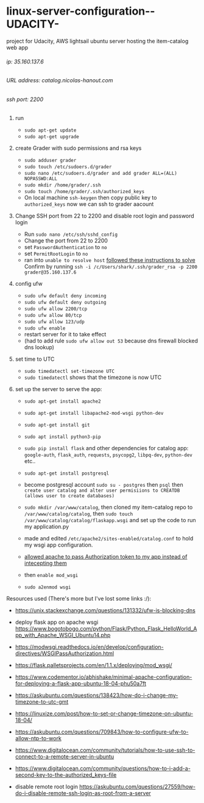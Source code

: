 # linux-server-configuration--UDACITY-

project for Udacity, AWS lightsail ubuntu server hosting the item-catalog web app

###### ip: 35.160.137.6

###### URL address: catalog.nicolas-hanout.com

###### ssh port: 2200

1. run

   - `sudo apt-get update`
   - `sudo apt-get upgrade`

2. create Grader with sudo permissions and rsa keys

   - `sudo adduser grader`
   - `sudo touch /etc/sudoers.d/grader`
   - `sudo nano /etc/sudoers.d/grader and add grader ALL=(ALL) NOPASSWD:ALL`
   - `sudo mkdir /home/grader/.ssh`
   - `sudo touch /home/grader/.ssh/authorized_keys`
   - On local machine `ssh-keygen`
     then copy public key to `authorized_keys`
     now we can ssh to grader aacount

3. Change SSH port from 22 to 2200 and disable root login and password login

   - Run `sudo nano /etc/ssh/sshd_config`
   - Change the port from 22 to 2200
   - set `PasswordAuthentication` to `no`
   - set `PermitRootLogin` to `no`
   - ran into `unable to resolve host`
     [followed these instructions to solve](https://forums.aws.amazon.com/thread.jspa?threadID=104765)
     Confirm by running `ssh -i /c/Users/shark/.ssh/grader_rsa -p 2200 grader@35.160.137.6`

4) config ufw

   - `sudo ufw default deny incoming`
   - `sudo ufw default deny outgoing`
   - `sudo ufw allow 2200/tcp`
   - `sudo ufw allow 80/tcp`
   - `sudo ufw allow 123/udp`
   - `sudo ufw enable`
   - restart server for it to take effect
   - (had to add rule `sudo ufw allow out 53` because dns firewall blocked dns lookup)

5. set time to UTC

   - `sudo timedatectl set-timezone UTC`
   - `sudo timedatectl` shows that the timezone is now UTC

6) set up the server to serve the app:

   - `sudo apt-get install apache2`
   - `sudo apt-get install libapache2-mod-wsgi python-dev`
   - `sudo apt-get install git`

   - `sudo apt install python3-pip`
   - `sudo pip install flask` and other dependencies for catalog app: `google-auth`, `flask_auth`, `requests`, `psycopg2`, `libpq-dev`, `python-dev` etc..

   - `sudo apt-get install postgresql`
   - become postgresql account `sudo su - postgres` then `psql` then `create user catalog and alter user permisiions to CREATDB (allows user to create databases)`
   - `sudo mkdir /var/www/catalog`, then cloned my item-catalog repo to `/var/www/catalog/catalog`, then `sudo touch /var/www/catalog/catalog/flaskapp.wsgi` and set up the code to run my application.py

   - made and edited `/etc/apache2/sites-enabled/catalog.conf` to hold my wsgi app configuration.
   - [allowed apache to pass Authorization token to my app instead of intecepting them](https://modwsgi.readthedocs.io/en/develop/configuration-directives/WSGIPassAuthorization.html)
   - then `enable mod_wsgi`
   - `sudo a2enmod wsgi`

Resources used (There's more but I've lost some links :/):

- https://unix.stackexchange.com/questions/131332/ufw-is-blocking-dns

- deploy flask app on apache wsgi
  https://www.bogotobogo.com/python/Flask/Python_Flask_HelloWorld_App_with_Apache_WSGI_Ubuntu14.php

- https://modwsgi.readthedocs.io/en/develop/configuration-directives/WSGIPassAuthorization.html

- https://flask.palletsprojects.com/en/1.1.x/deploying/mod_wsgi/

- https://www.codementor.io/abhishake/minimal-apache-configuration-for-deploying-a-flask-app-ubuntu-18-04-phu50a7ft

- https://askubuntu.com/questions/138423/how-do-i-change-my-timezone-to-utc-gmt

- https://linuxize.com/post/how-to-set-or-change-timezone-on-ubuntu-18-04/

- https://askubuntu.com/questions/709843/how-to-configure-ufw-to-allow-ntp-to-work

- https://www.digitalocean.com/community/tutorials/how-to-use-ssh-to-connect-to-a-remote-server-in-ubuntu

- https://www.digitalocean.com/community/questions/how-to-i-add-a-second-key-to-the-authorized_keys-file

- disable remote root login https://askubuntu.com/questions/27559/how-do-i-disable-remote-ssh-login-as-root-from-a-server
